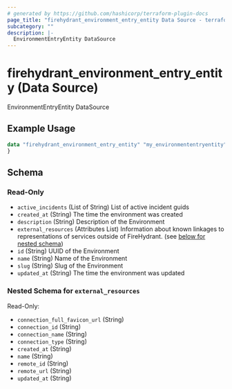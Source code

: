 ```yaml
---
# generated by https://github.com/hashicorp/terraform-plugin-docs
page_title: "firehydrant_environment_entry_entity Data Source - terraform-provider-firehydrant"
subcategory: ""
description: |-
  EnvironmentEntryEntity DataSource
---
```


# firehydrant_environment_entry_entity (Data Source)

EnvironmentEntryEntity DataSource

## Example Usage

```terraform
data "firehydrant_environment_entry_entity" "my_environmententryentity" {
}
```

<!-- schema generated by tfplugindocs -->
## Schema

### Read-Only

- `active_incidents` (List of String) List of active incident guids
- `created_at` (String) The time the environment was created
- `description` (String) Description of the Environment
- `external_resources` (Attributes List) Information about known linkages to representations of services outside of FireHydrant. (see [below for nested schema](#nestedatt--external_resources))
- `id` (String) UUID of the Environment
- `name` (String) Name of the Environment
- `slug` (String) Slug of the Environment
- `updated_at` (String) The time the environment was updated

<a id="nestedatt--external_resources"></a>
### Nested Schema for `external_resources`

Read-Only:

- `connection_full_favicon_url` (String)
- `connection_id` (String)
- `connection_name` (String)
- `connection_type` (String)
- `created_at` (String)
- `name` (String)
- `remote_id` (String)
- `remote_url` (String)
- `updated_at` (String)
